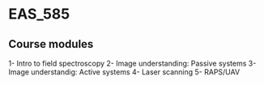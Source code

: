 # EAS_585

## Course modules

 1- Intro to field spectroscopy
 2- Image understanding: Passive systems
 3- Image understandig: Active systems
 4- Laser scanning
 5- RAPS/UAV


